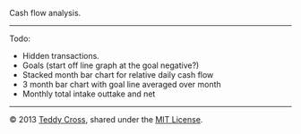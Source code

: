 Cash flow analysis.

---

Todo:

* Hidden transactions.
* Goals (start off line graph at the goal negative?)
* Stacked month bar chart for relative daily cash flow
* 3 month bar chart with goal line averaged over month
* Monthly total intake outtake and net

---

© 2013 [Teddy Cross](http://tkaz.ec), shared under the [MIT License](http://www.opensource.org/licenses/MIT).
